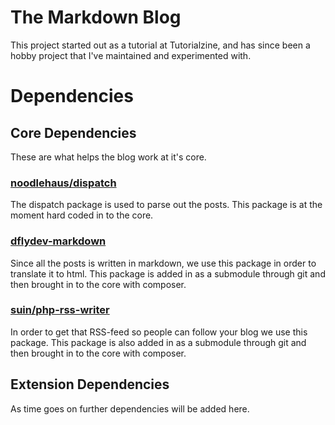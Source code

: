 # The Markdown Blog 

This project started out as a tutorial at Tutorialzine, and has since been a hobby project that I've maintained and experimented with.

# Dependencies 

## Core Dependencies
These are what helps the blog work at it's core.

### [noodlehaus/dispatch](https://github.com/noodlehaus/dispatch)
The dispatch package is used to parse out the posts. This package is at the moment hard coded in to the core.

### [dflydev-markdown](https://github.com/dflydev/dflydev-markdown)
Since all the posts is written in markdown, we use this package in order to translate it to html. This package is added in as a submodule through git and then brought in to the core with composer.

### [suin/php-rss-writer](https://github.com/suin/php-rss-writer)
In order to get that RSS-feed so people can follow your blog we use this package. This package is also added in as a submodule through git and then brought in to the core with composer.

## Extension Dependencies
As time goes on further dependencies will be added here.
